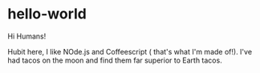 # hello-world

Hi Humans!

Hubit here, I like NOde.js and Coffeescript ( that's what I'm made of!).
I've had tacos on the moon and find them far superior to Earth tacos.

